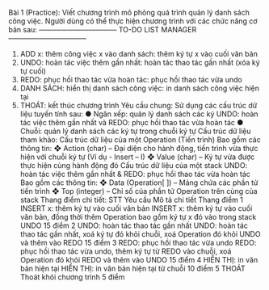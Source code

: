 Bài 1 (Practice):
Viết chương trình mô phỏng quá trình quản lý danh sách công việc. Người dùng có thể thực hiện chương trình với các chức năng cơ bản sau:
——————————— TO-DO LIST MANAGER ———————————
1.	ADD x: thêm công việc x vào danh sách: thêm ký tự x vào cuối văn bản
2.	UNDO: hoàn tác việc thêm gần nhất: hoàn tác thao tác gần nhất (xóa ký tự cuối)
3.	REDO: phục hồi thao tác vừa hoàn tác: phục hồi thao tác vừa undo
4.	DANH SÁCH: hiển thị danh sách công việc: in danh sách công việc hiện tại
5.	THOÁT: kết thúc chương trình
Yêu cầu chung:
Sử dụng các cấu trúc dữ liệu tuyến tính sau:
●	Ngăn xếp: quản lý danh sách các ký UNDO: hoàn tác việc thêm gần nhất và REDO: phục hồi thao tác vừa hoàn tác
●	Chuỗi: quản lý danh sách các ký tự trong chuỗi ký tự
Cấu trúc dữ liệu tham khảo:
Cấu trúc dữ liệu của một Operation (Tiến trình)
Bao gồm các thông tin:
❖	Action (char) – Đại diện cho hành động, tiến trình vừa thực hiện với chuỗi ký tự (Ví dụ - Insert – I)
❖	Value (char) – Ký tự vừa được thực hiện cùng hành động đó
Cấu trúc dữ liệu của một stack UNDO: hoàn tác việc thêm gần nhất & REDO: phục hồi thao tác vừa hoàn tác
Bao gồm các thông tin:
❖	Data (Operation[ ]) – Mảng chứa các phần tử tiến trình
❖	Top (integer) – Chỉ số của phần tử Operation trên cùng của stack
Thang điểm chi tiết: 
STT	Yêu cầu	Mô tả chi tiết	Thang điểm
1	INSERT x: thêm ký tự vào cuối văn bản	INSERT x: thêm ký tự vào cuối văn bản, đồng thời thêm Operation bao gồm ký tự x đó vào trong stack UNDO		15 điểm
2	UNDO: hoàn tác thao tác gần nhất	UNDO: hoàn tác thao tác gần nhất, xoá ký tự đó khỏi chuỗi, xoá Operation đó khỏi UNDO và thêm vào REDO		15 điểm
3	REDO: phục hồi thao tác vừa undo	REDO: phục hồi thao tác vừa undo, thêm ký tự từ REDO vào chuỗi, xoá Operation đó khỏi REDO và thêm vào UNDO	15 điểm
4	HIỂN THỊ: in văn bản hiện tại	HIỂN THỊ: in văn bản hiện tại từ chuỗi	10 điểm
5	THOÁT	Thoát khỏi chương trình	5 điểm
